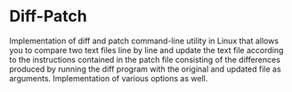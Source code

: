 # Diff-Patch
Implementation of diff and patch command-line utility in Linux that allows you to compare two text files line by line and update the text file according to the instructions contained in the patch file consisting of the differences produced by running the diff program with the original and updated file as arguments. Implementation of various options as well.

